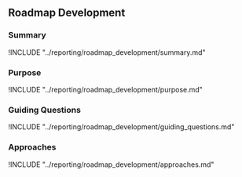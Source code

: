 ## Roadmap Development

### Summary

!INCLUDE "../reporting/roadmap_development/summary.md"

### Purpose

!INCLUDE "../reporting/roadmap_development/purpose.md"

### Guiding Questions

!INCLUDE "../reporting/roadmap_development/guiding_questions.md"

### Approaches

!INCLUDE "../reporting/roadmap_development/approaches.md"
